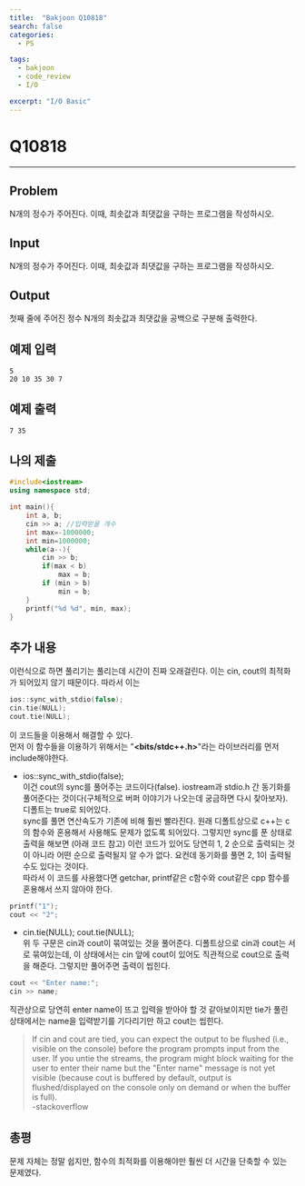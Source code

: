 ```yaml
---
title:  "Bakjoon Q10818"
search: false
categories: 
  - PS

tags:
  - bakjoon
  - code_review
  - I/O

excerpt: "I/O Basic"
---
```


# __Q10818__
___
## Problem
N개의 정수가 주어진다. 이때, 최솟값과 최댓값을 구하는 프로그램을 작성하시오.

## Input
N개의 정수가 주어진다. 이때, 최솟값과 최댓값을 구하는 프로그램을 작성하시오.

## Output
첫째 줄에 주어진 정수 N개의 최솟값과 최댓값을 공백으로 구분해 출력한다.

## 예제 입력
```
5
20 10 35 30 7
```

## 예제 출력
```
7 35
```

## 나의 제출
```cpp
#include<iostream>
using namespace std;

int main(){
    int a, b;
    cin >> a; //입력받을 개수
    int max=-1000000;
    int min=1000000;
    while(a--){
        cin >> b;
        if(max < b)
            max = b;
        if (min > b)
            min = b;
    }
    printf("%d %d", min, max);
}
```

## 추가 내용
이런식으로 하면 풀리기는 풀리는데 시간이 진짜 오래걸린다. 이는 cin, cout의 최적화가 되어있지 않기 때문이다. 따라서 이는 

```cpp
ios::sync_with_stdio(false);
cin.tie(NULL);
cout.tie(NULL);
```
이 코드들을 이용해서 해결할 수 있다.  
먼저 이 함수들을 이용하기 위해서는 "__<bits/stdc++.h>__"라는 라이브러리를 먼저 include해야한다.

- ios::sync_with_stdio(false);  
이건 cout의 sync를 풀어주는 코드이다(false). iostream과 stdio.h 간 동기화를 풀어준다는 것이다(구체적으로 버퍼 이야기가 나오는데 궁금하면 다시 찾아보자). 디폴트는 true로 되어있다.  
 sync를 풀면 연산속도가 기존에 비해 훨씬 빨라진다. 원래 디폴트상으로 c++는 c의 함수와 혼용해서 사용해도 문제가 없도록 되어있다. 그렇지만 sync를 푼 상태로 출력을 해보면 (아래 코드 참고) 이런 코드가 있어도 당연히 1, 2 순으로 출력되는 것이 아니라 어떤 순으로 출력될지 알 수가 없다. 요컨데 동기화를 풀면 2, 1이 출력될 수도 있다는 것이다.  
  따라서 이 코드를 사용했다면 getchar, printf같은 c함수와 cout같은 cpp 함수를 혼용해서 쓰지 않아야 한다. 
```cpp
printf("1");
cout << "2";
```

- cin.tie(NULL); cout.tie(NULL);  
위 두 구문은 cin과 cout이 묶여있는 것을 풀어준다. 디폴트상으로 cin과 cout는 서로 묶여있는데, 이 상태에서는 cin 앞에 cout이 있어도 직관적으로 cout으로 출력을 해준다. 그렇지만 풀어주면 출력이 씹힌다.
```cpp
cout << "Enter name:";
cin >> name;
```
직관상으로 당연히 enter name이 뜨고 입력을 받아야 할 것 같아보이지만 tie가 풀린 상태에서는 name을 입력받기를 기다리기만 하고 cout는 씹힌다. 

> If cin and cout are tied, you can expect the output to be flushed (i.e., visible on the console) before the program prompts input from the user. If you untie the streams, the program might block waiting for the user to enter their name but the "Enter name" message is not yet visible (because cout is buffered by default, output is flushed/displayed on the console only on demand or when the buffer is full).  
-stackoverflow


## 총평
문제 자체는 정말 쉽지만, 함수의 최적화를 이용해야만 훨씬 더 시간을 단축할 수 있는 문제였다.
